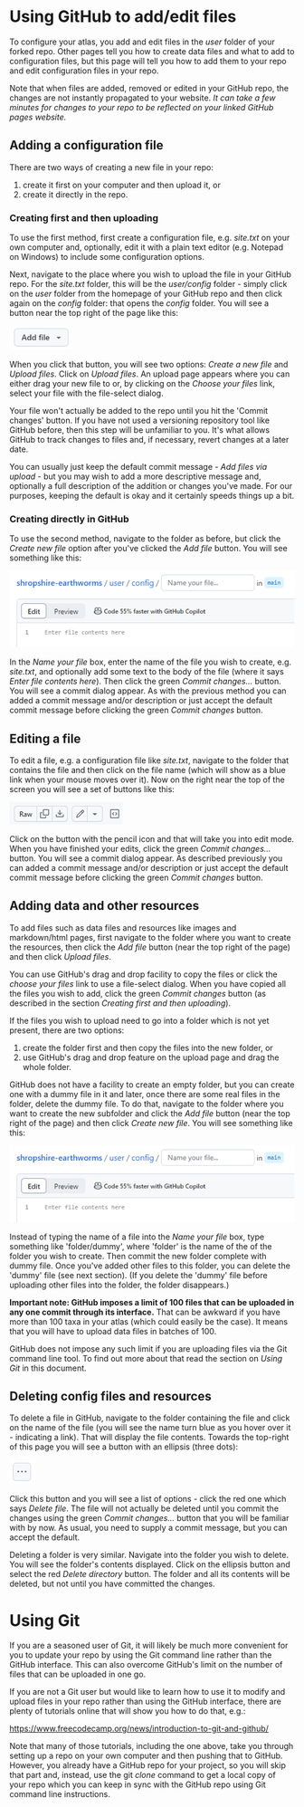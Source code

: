 # Using GitHub to add/edit files
To configure your atlas, you add and edit files in the *user* folder of your forked repo. Other pages tell you how to create data files and what to add to configuration files, but this page will tell you how to add them to your repo and edit configuration files in your repo.

Note that when files are added, removed or edited in your GitHub repo, the changes are not instantly propagated to your website. *It can take a few minutes for changes to your repo to be reflected on your linked GitHub pages website.*

## Adding a configuration file
There are two ways of creating a new file in your repo:

1. create it first on your computer and then upload it, or
2. create it directly in the repo.

### Creating first and then uploading
To use the first method, first create a configuration file, e.g. *site.txt* on your own computer and, optionally, edit it with a plain text editor (e.g. Notepad on Windows) to include some configuration options.

Next, navigate to the place where you wish to upload the file in your GitHub repo. For the *site.txt* folder, this will be the *user/config* folder - simply click on the *user* folder from the homepage of your GitHub repo and then click again on the *config* folder: that opens the *config* folder. You will see a button near the top right of the page like this:

![GitHub add button](./images/add-button.png)

When you click that button, you will see two options: *Create a new file* and *Upload files*. Click on *Upload files*. An upload page appears where you can either drag your new file to or, by clicking on the *Choose your files* link, select your file with the file-select dialog.

Your file won't actually be added to the repo until you hit the 'Commit changes' button. If you have not used a versioning repository tool like GitHub before, then this step will be unfamiliar to you. It's what allows GitHub to track changes to files and, if necessary, revert changes at a later date. 

You can usually just keep the default commit message - *Add files via upload* - but you may wish to add a more descriptive message and, optionally a full description of the addition or changes you've made. For our purposes, keeping the default is okay and it certainly speeds things up a bit.

### Creating directly in GitHub
To use the second method, navigate to the folder as before, but click the *Create new file* option after you've clicked the *Add file* button. You will see something like this:

![Add file page](./images/add-file-page.png)

In the *Name your file* box, enter the name of the file you wish to create, e.g. *site.txt*, and optionally add some text to the body of the file (where it says *Enter file contents here*). Then click the green *Commit changes...* button. You will see a commit dialog appear. As with the previous method you can added a commit message and/or description or just accept the default commit message before clicking the green *Commit changes* button.

## Editing a file
To edit a file, e.g. a configuration file like *site.txt*, navigate to the folder that contains the file and then click on the file name (which will show as a blue link when your mouse moves over it). Now on the right near the top of the screen you will see a set of buttons like this:

![Edit buttons](./images/edit-buttons.png)

Click on the button with the pencil icon and that will take you into edit mode. When you have finished your edits, click the green *Commit changes...* button. You will see a commit dialog appear. As described previously you can added a commit message and/or description or just accept the default commit message before clicking the green *Commit changes* button.

## Adding data and other resources
To add files such as data files and resources like images and markdown/html pages, first navigate to the folder where you want to create the resources, then click the *Add file* button (near the top right of the page) and then click *Upload files*.

You can use GitHub's drag and drop facility to copy the files or click the *choose your files* link to use a file-select dialog. When you have copied all the files you wish to add, click the green *Commit changes* button (as described in the section *Creating first and then uploading*).

If the files you wish to upload need to go into a folder which is not yet present, there are two options:

1. create the folder first and then copy the files into the new folder, or
2. use GitHub's drag and drop feature on the upload page and drag the whole folder.

GitHub does not have a facility to create an empty folder, but you can create one with a dummy file in it and later, once there are some real files in the folder, delete the dummy file. To do that, navigate to the folder where you want to create the new subfolder and  click the *Add file* button (near the top right of the page) and then click *Create new file*. You will see something like this:

![Add file page](./images/add-file-page.png)

Instead of typing the name of a file into the *Name your file* box, type something like 'folder/dummy', where 'folder' is the name of the of the folder you wish to create. Then commit the new folder complete with dummy file. Once you've added other files to this folder, you can delete the 'dummy' file (see next section). (If you delete the 'dummy' file before uploading other files into the folder, the folder disappears.)

**Important note: GitHub imposes a limit of 100 files that can be uploaded in any one commit through its interface.** That can be awkward if you have more than 100 taxa in your atlas (which could easily be the case). It means that you will have to upload data files in batches of 100. 

GitHub does not impose any such limit if you are uploading files via the Git command line tool. To find out more about that read the section on *Using Git* in this document.

## Deleting config files and resources
To delete a file in GitHub, navigate to the folder containing the file and click on the name of the file (you will see the name turn blue as you hover over it - indicating a link). That will display the file contents. Towards the top-right of this page you will see a button with an ellipsis (three dots):

![Ellipsis button](./images/ellipsis-button.png)

Click this button and you will see a list of options - click the red one which says *Delete file*. The file will not actually be deleted until you commit the changes using the green *Commit changes...* button that you will be familiar with by now. As usual, you need to supply a commit message, but you can accept the default.

Deleting a folder is very similar. Navigate into the folder you wish to delete. You will see the folder's contents displayed. Click on the ellipsis button and select the red *Delete directory* button. The folder and all its contents will be deleted, but not until you have committed the changes.

# Using Git
If you are a seasoned user of Git, it will likely be much more convenient for you to update your repo by using the Git command line rather than the GitHub interface. This can also overcome GitHub's limit on the number of files that can be uploaded in one go.

If you are not a Git user but would like to learn how to use it to modify and upload files in your repo rather than using the GitHub interface, there are plenty of tutorials online that will show you how to do that, e.g.:

https://www.freecodecamp.org/news/introduction-to-git-and-github/

Note that many of those tutorials, including the one above, take you through setting up a repo on your own computer and then pushing that to GitHub. However, you already have a GitHub repo for your project, so you will skip that part and, instead, use the git *clone* command to get a local copy of your repo which you can keep in sync with the GitHub repo using Git command line instructions.
